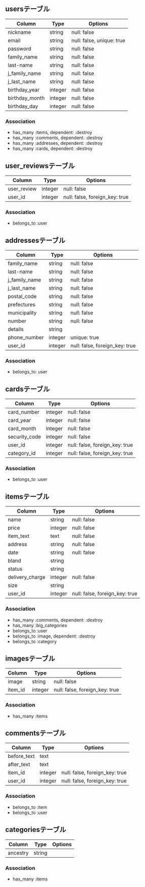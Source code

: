 ## usersテーブル
|Column|Type|Options|
|------|----|-------|
|nickname|string|null: false|
|email|string|null: false, unique: true|
|password|string|null: false|
|family_name|string|null: false|
|last-name|string|null: false|
|j_family_name|string|null: false|
|j_last_name|string|null: false|
|birthday_year|integer|null: false|
|birthday_month|integer|null: false|
|birthday_day|integer|null: false|

### Association
- has_many :items, dependent: :destroy
- has_many :comments, dependent: :destroy
- has_many :addresses, dependent: :destroy
- has_many :cards, dependent: :destroy


## user_reviewsテーブル
|Column|Type|Options|
|------|----|-------|
|user_review|integer|null: false|
|user_id|integer|null: false, foreign_key: true|

### Association
- belongs_to :user


## addressesテーブル
|Column|Type|Options|
|------|----|-------|
|family_name|string|null: false|
|last-name|string|null: false|
|j_family_name|string|null: false|
|j_last_name|string|null: false|
|postal_code|string|null: false|
|prefectures|string|null: false|
|municipality|string|null: false|
|number|string|null: false|
|details|string||
|phone_number|integer|unique: true|
|user_id|integer|null: false, foreign_key: true|

### Association
- belongs_to: user


## cardsテーブル
|Column|Type|Options|
|------|----|-------|
|card_number|integer|null: false|
|card_year|integer|null: false|
|card_month|integer|null: false|
|security_code|integer|null: false|
|user_id|integer|null: false, foreign_key: true|
|category_id|integer|null: false, foreign_key: true|

### Association
- belongs_to :user


## itemsテーブル
|Column|Type|Options|
|------|----|-------|
|name|string|null: false|
|price|integer|null: false|
|item_text|text|null: false|
|address|string|null: false|
|date|string|null: false|
|bland|string||
|status|string||
|delivery_charge|integer|null: false|
|size|string||
|user_id|integer|null: false, foreign_key: true|

### Association
- has_many :comments, dependent: :destroy
- has_many :big_categories
- belongs_to :user
- belongs_to :image, dependent: :destroy
- belongs_to :category


## imagesテーブル
|Column|Type|Options|
|------|----|-------|
|image|string|null: false|
|item_id|integer|null: false, foreign_key: true|

### Association
- has_many :items


## commentsテーブル
|Column|Type|Options|
|------|----|-------|
|before_text|text||
|after_text|text||
|item_id|integer|null: false, foreign_key: true|
|user_id|integer|null: false, foreign_key: true|

### Association
- belongs_to :item
- belongs_to :user


## categoriesテーブル
|Column|Type|Options|
|------|----|-------|
|ancestry|string||

### Association
- has_many :items